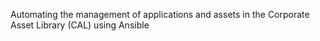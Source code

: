 Automating the management of applications and assets in the Corporate Asset Library (CAL) using Ansible
